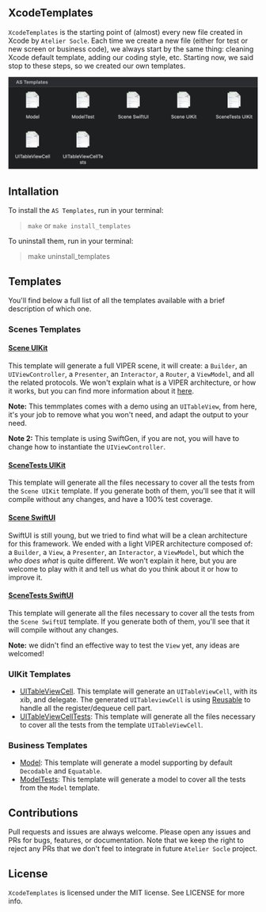 ## XcodeTemplates

`XcodeTemplates` is the starting point of (almost) every new file created in Xcode by `Atelier Socle`. Each time we create a new file (either for test or new screen or business code), we always start by the same thing: cleaning Xcode default template, adding our coding style, etc. Starting now, we said stop to these steps, so we created our own templates.

<img alt="AS Templates" src="assets/xcode_as_templates.png" />

## Intallation

To install the `AS Templates`, run in your terminal:

> `make` or `make install_templates` 

To uninstall them, run in your terminal:

> make uninstall_templates

## Templates

You'll find below a full list of all the templates available with a brief description of which one.

### Scenes Templates

#### [Scene UIKit](https://github.com/atelier-socle/xcode-templates/tree/master/AS%20Templates/Scene%20UIKit.xctemplate)

This template will generate a full VIPER scene, it will create: a `Builder`, an `UIViewController`, a `Presenter`, an `Interactor`, a `Router`, a `ViewModel`, and all the related protocols.  We won't explain what is a VIPER architecture, or how it works, but you can find more information about it [here](https://theswiftdev.com/2018/03/12/the-ultimate-viper-architecture-tutorial/).

**Note:** This temmplates comes with a demo using an `UITableView`, from here, it's your job to remove what you won't need, and adapt the output to your need.

**Note 2:** This template is using SwiftGen, if you are not, you will have to change how to instantiate the `UIViewController`.

#### [SceneTests UIKit](https://github.com/atelier-socle/xcode-templates/tree/master/AS%20Templates/SceneTests%20UIKit.xctemplate)

This template will generate all the files necessary to cover all the tests from the `Scene UIKit` template. If you generate both of them, you'll see that it will compile without any changes, and have a 100% test coverage.

#### [Scene SwiftUI](https://github.com/atelier-socle/xcode-templates/tree/master/AS%20Templates/Scene%20SwiftUI.xctemplate)

SwiftUI is still young, but we tried to find what will be a clean architecture for this framework. We ended with a light VIPER architecture composed of: a `Builder`, a `View`, a `Presenter`, an `Interactor`, a `ViewModel`, but which the _who does what_ is quite different. We won't explain it here, but you are welcome to play with it and tell us what do you think about it or how to improve it.

#### [SceneTests SwiftUI](https://github.com/atelier-socle/xcode-templates/tree/master/AS%20Templates/SceneTests%20SwiftUI.xctemplate)

This template will generate all the files necessary to cover all the tests from the `Scene SwiftUI` template. If you generate both of them, you'll see that it will compile without any changes. 

**Note:** we didn't find an effective way to test the `View` yet, any ideas are welcomed! 

### UIKit Templates

- [UITableViewCell](https://github.com/atelier-socle/xcode-templates/tree/master/AS%20Templates/UITableViewCell.xctemplate). This template will generate an `UITableViewCell`, with its xib, and delegate. The generated `UITableviewCell` is using [Reusable](https://github.com/AliSoftware/Reusable) to handle all the register/dequeue cell part.
- [UITableViewCellTests](https://github.com/atelier-socle/xcode-templates/tree/master/AS%20Templates/UITableViewCellTests.xctemplate): This template will generate all the files necessary to cover all the tests from the template `UITableViewCell`. 

### Business Templates

- [Model](https://github.com/atelier-socle/xcode-templates/tree/master/AS%20Templates/): This template will generate a model supporting by default `Decodable` and `Equatable`.
- [ModelTests](https://github.com/atelier-socle/xcode-templates/tree/master/AS%20Templates/ModelTests.xctemplate): This template will generate a model to cover all the tests from the `Model` template.


## Contributions

Pull requests and issues are always welcome. Please open any issues and PRs for bugs, features, or documentation. Note that we keep the right to reject any PRs that we don't feel to integrate in future `Atelier Socle` project.

## License

`XcodeTemplates` is licensed under the MIT license. See LICENSE for more info.
